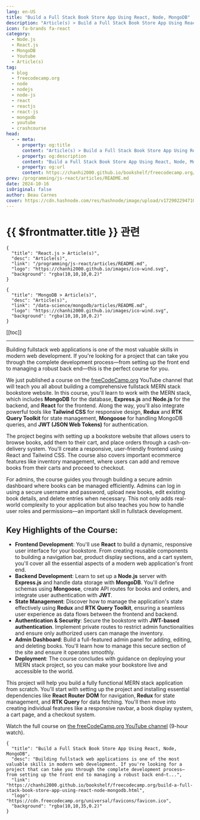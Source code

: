 ```yaml
---
lang: en-US
title: "Build a Full Stack Book Store App Using React, Node, MongoDB"
description: "Article(s) > Build a Full Stack Book Store App Using React, Node, MongoDB"
icon: fa-brands fa-react
category:
  - Node.js
  - React.js
  - MongoDB
  - Youtube
  - Article(s)
tag:
  - blog
  - freecodecamp.org
  - node
  - nodejs
  - node-js
  - react
  - reactjs
  - react-js
  - mongodb
  - youtube
  - crashcourse
head:
  - - meta:
    - property: og:title
      content: "Article(s) > Build a Full Stack Book Store App Using React, Node, MongoDB"
    - property: og:description
      content: "Build a Full Stack Book Store App Using React, Node, MongoDB"
    - property: og:url
      content: https://chanhi2000.github.io/bookshelf/freecodecamp.org/build-a-full-stack-book-store-app-using-react-node-mongodb.html
prev: /programming/js-react/articles/README.md
date: 2024-10-16
isOriginal: false
author: Beau Carnes
cover: https://cdn.hashnode.com/res/hashnode/image/upload/v1729022947109/b692b74c-2ffb-476f-b91f-9da94948163f.png
---
```


# {{ $frontmatter.title }} 관련

```component VPCard
{
  "title": "React.js > Article(s)",
  "desc": "Article(s)",
  "link": "/programming/js-react/articles/README.md",
  "logo": "https://chanhi2000.github.io/images/ico-wind.svg",
  "background": "rgba(10,10,10,0.2)"
}
```

```component VPCard
{
  "title": "MongoDB > Article(s)",
  "desc": "Article(s)",
  "link": "/data-science/mongodb/articles/README.md",
  "logo": "https://chanhi2000.github.io/images/ico-wind.svg",
  "background": "rgba(10,10,10,0.2)"
}
```

[[toc]]

---

<SiteInfo
  name="Build a Full Stack Book Store App Using React, Node, MongoDB"
  desc="Building fullstack web applications is one of the most valuable skills in modern web development. If you're looking for a project that can take you through the complete development process—from setting up the front end to managing a robust back end—t..."
  url="https://freecodecamp.org/news/build-a-full-stack-book-store-app-using-react-node-mongodb"
  logo="https://cdn.freecodecamp.org/universal/favicons/favicon.ico"
  preview="https://cdn.hashnode.com/res/hashnode/image/upload/v1729022947109/b692b74c-2ffb-476f-b91f-9da94948163f.png"/>

Building fullstack web applications is one of the most valuable skills in modern web development. If you're looking for a project that can take you through the complete development process—from setting up the front end to managing a robust back end—this is the perfect course for you.

We just published a course on the [<VPIcon icon="fa-brands fa-free-code-camp"/>freeCodeCamp.org](http://freeCodeCamp.org) YouTube channel that will teach you all about building a comprehensive fullstack MERN stack bookstore website. In this course, you'll learn to work with the MERN stack, which includes <VPIcon icon="iconfont icon-mongodb"/>**MongoDB** for the database, **Express.js** and <VPIcon icon="fa-brands fa-node"/>**Node.js** for the backend, and <VPIcon icon="fa-brands fa-react"/>**React** for the frontend. Along the way, you'll also integrate powerful tools like <VPIcon icon="iconfont icon-tailwindcss"/>**Tailwind CSS** for responsive design, **Redux** and **RTK Query Toolkit** for state management, **Mongoose** for handling MongoDB queries, and **JWT (JSON Web Tokens)** for authentication.

The project begins with setting up a bookstore website that allows users to browse books, add them to their cart, and place orders through a cash-on-delivery system. You'll create a responsive, user-friendly frontend using React and Tailwind CSS. The course also covers important ecommerce features like inventory management, where users can add and remove books from their carts and proceed to checkout.

For admins, the course guides you through building a secure admin dashboard where books can be managed efficiently. Admins can log in using a secure username and password, upload new books, edit existing book details, and delete entries when necessary. This not only adds real-world complexity to your application but also teaches you how to handle user roles and permissions—an important skill in fullstack development.

## Key Highlights of the Course:

- **Frontend Development**: You'll use **React** to build a dynamic, responsive user interface for your bookstore. From creating reusable components to building a navigation bar, product display sections, and a cart system, you'll cover all the essential aspects of a modern web application's front end.
- **Backend Development**: Learn to set up a **Node.js** server with **Express.js** and handle data storage with **MongoDB**. You'll define schemas using **Mongoose**, create API routes for books and orders, and integrate user authentication with **JWT**.
- **State Management**: Discover how to manage the application's state effectively using **Redux** and **RTK Query Toolkit**, ensuring a seamless user experience as data flows between the frontend and backend.
- **Authentication & Security**: Secure the bookstore with **JWT-based authentication**. Implement private routes to restrict admin functionalities and ensure only authorized users can manage the inventory.
- **Admin Dashboard**: Build a full-featured admin panel for adding, editing, and deleting books. You'll learn how to manage this secure section of the site and ensure it operates smoothly.
- **Deployment**: The course concludes with guidance on deploying your MERN stack project, so you can make your bookstore live and accessible to the world.

This project will help you build a fully functional MERN stack application from scratch. You'll start with setting up the project and installing essential dependencies like **React Router DOM** for navigation, **Redux** for state management, and **RTK Query** for data fetching. You'll then move into creating individual features like a responsive navbar, a book display system, a cart page, and a checkout system.

Watch the full course on [<VPIcon icon="fa-brands fa-youtube"/>the freeCodeCamp.org YouTube channel](https://youtu.be/pgw2KPfgK1E) (9-hour watch).

<VidStack src="youtube/pgw2KPfgK1E" />

<!-- TODO: add ARTICLE CARD -->
```component VPCard
{
  "title": "Build a Full Stack Book Store App Using React, Node, MongoDB",
  "desc": "Building fullstack web applications is one of the most valuable skills in modern web development. If you're looking for a project that can take you through the complete development process—from setting up the front end to managing a robust back end—t...",
  "link": "https://chanhi2000.github.io/bookshelf/freecodecamp.org/build-a-full-stack-book-store-app-using-react-node-mongodb.html",
  "logo": "https://cdn.freecodecamp.org/universal/favicons/favicon.ico",
  "background": "rgba(10,10,35,0.2)"
}
```
